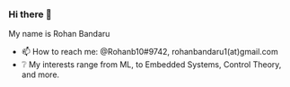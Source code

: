 ### Hi there 👋

My name is Rohan Bandaru
- 📫 How to reach me: @Rohanb10#9742, rohanbandaru1(at)gmail.com
- ❔ My interests range from ML, to Embedded Systems, Control Theory, and more. 
